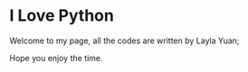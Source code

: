 # I   Love    Python

Welcome to my page, all the codes are written by Layla Yuan; 

Hope you enjoy the time.
